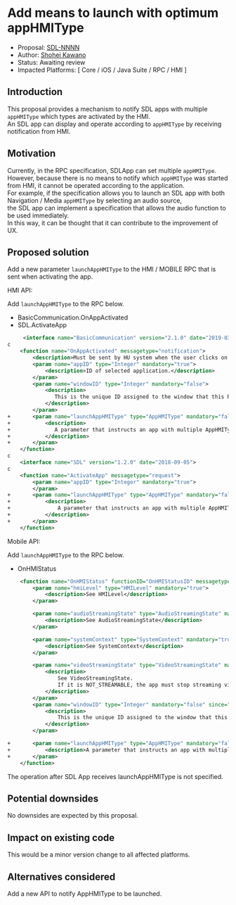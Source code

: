 # Add means to launch with optimum appHMIType

* Proposal: [SDL-NNNN](NNNN-Add-means-to-launch-with-optimum-appHMIType.md)
* Author: [Shohei Kawano](https://github.com/Shohei-Kawano)
* Status: Awaiting review
* Impacted Platforms: [ Core / iOS / Java Suite / RPC / HMI ]

## Introduction

This proposal provides a mechanism to notify SDL apps with multiple `appHMIType` which types are activated by the HMI.  
An SDL app can display and operate according to `appHMIType` by receiving notification from HMI.  


## Motivation

Currently, in the RPC specification, SDLApp can set multiple `appHMIType`.  
However, because there is no means to notify which `appHMIType` was started from HMI, it cannot be operated according to the application.  
For example, if the specification allows you to launch an SDL app with both Navigation / Media `appHMIType` by selecting an audio source,   
the SDL app can implement a specification that allows the audio function to be used immediately.  
In this way, it can be thought that it can contribute to the improvement of UX.  


## Proposed solution

Add a new parameter `launchAppHMIType` to the HMI / MOBILE RPC that is sent when activating the app.  

HMI API:  

Add `launchAppHMIType` to the RPC below.  
- BasicCommunication.OnAppActivated  
- SDL.ActivateApp  

```xml
     <interface name="BasicCommunication" version="2.1.0" date="2019-03-18">
c
    <function name="OnAppActivated" messagetype="notification">
        <description>Must be sent by HU system when the user clicks on app in the list of registered apps or on soft button with 'STEAL_FOCUS' action.</description>
        <param name="appID" type="Integer" mandatory="true">
            <description>ID of selected application.</description>
        </param>
        <param name="windowID" type="Integer" mandatory="false">
            <description>
               This is the unique ID assigned to the window that this RPC is intended. If this param is not included, it will be assumed that this request is specifically for the main window on the main display. See PredefinedWindows enum.
            </description>
        </param>
+       <param name="launchAppHMIType" type="AppHMIType" mandatory="false">
+           <description>
+              A parameter that instructs an app with multiple AppHMITypes to start with a specific AppHMIType
+           </description>
+       </param>
    </function>
c
    <interface name="SDL" version="1.2.0" date="2018-09-05">
c
    <function name="ActivateApp" messagetype="request">
        <param name="appID" type="Integer" mandatory="true">
        </param>
+       <param name="launchAppHMIType" type="AppHMIType" mandatory="false">
+           <description>
+               A parameter that instructs an app with multiple AppHMITypes to start with a specific AppHMIType
+           </description>
+       </param>
    </function>
```
  
Mobile API:  

Add `launchAppHMIType` to the RPC below.  
- OnHMIStatus  

```xml
    <function name="OnHMIStatus" functionID="OnHMIStatusID" messagetype="notification" since="1.0">
        <param name="hmiLevel" type="HMILevel" mandatory="true">
            <description>See HMILevel</description>
        </param>

        <param name="audioStreamingState" type="AudioStreamingState" mandatory="true">
            <description>See AudioStreamingState</description>
        </param>

        <param name="systemContext" type="SystemContext" mandatory="true">
            <description>See SystemContext</description>
        </param>

        <param name="videoStreamingState" type="VideoStreamingState" mandatory="false" defvalue="STREAMABLE" since="5.0">
            <description>
                See VideoStreamingState.
                If it is NOT_STREAMABLE, the app must stop streaming video to SDL Core(stop service).
            </description>
        </param>
        <param name="windowID" type="Integer" mandatory="false" since="6.0">
            <description>
                This is the unique ID assigned to the window that this RPC is intended. If this param is not included, it will be assumed that this request is specifically for the main window on the main display. See PredefinedWindows enum.
            </description>
        </param>

+       <param name="launchAppHMIType" type="AppHMIType" mandatory="false" since="X.X">
+           <description>A parameter that instructs an app with multiple AppHMITypes to start with a specific AppHMIType</description>
+       </param>
    </function>
```

The operation after SDL App receives launchAppHMIType is not specified.  

## Potential downsides

No downsides are expected by this proposal.  

## Impact on existing code

This would be a minor version change to all affected platforms.  

## Alternatives considered

Add a new API to notify AppHMIType to be launched.  
